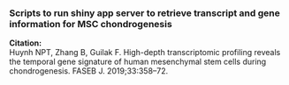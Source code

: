 ### Scripts to run shiny app server to retrieve transcript and gene information for MSC chondrogenesis 
<b>Citation: </b> <br>
Huynh NPT, Zhang B, Guilak F. High-depth transcriptomic profiling reveals the temporal gene signature of human mesenchymal stem cells during chondrogenesis. FASEB J. 2019;33:358–72.

